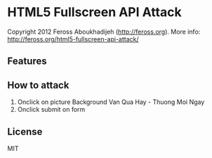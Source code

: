 # HTML5 Fullscreen API Attack

Copyright 2012 Feross Aboukhadijeh (http://feross.org). More info: http://feross.org/html5-fullscreen-api-attack/

## Features

## How to attack

1. Onclick on picture Background Van Qua Hay - Thuong Moi Ngay
2. Onclick submit on form

## License

MIT
